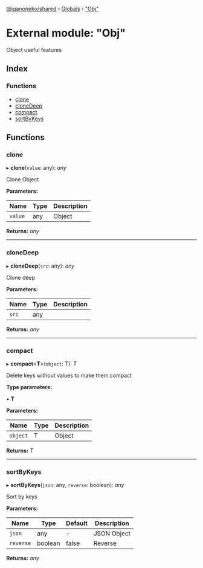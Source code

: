 [@iganoneko/shared](../README.md) › [Globals](../globals.md) › ["Obj"](_obj_.md)

# External module: "Obj"

Object useful features

## Index

### Functions

* [clone](_obj_.md#clone)
* [cloneDeep](_obj_.md#clonedeep)
* [compact](_obj_.md#compact)
* [sortByKeys](_obj_.md#sortbykeys)

## Functions

###  clone

▸ **clone**(`value`: any): *any*

Clone Object

**Parameters:**

Name | Type | Description |
------ | ------ | ------ |
`value` | any | Object  |

**Returns:** *any*

___

###  cloneDeep

▸ **cloneDeep**(`src`: any): *any*

Clone deep

**Parameters:**

Name | Type | Description |
------ | ------ | ------ |
`src` | any |   |

**Returns:** *any*

___

###  compact

▸ **compact**<**T**>(`object`: T): *T*

Delete keys without values to make them compact

**Type parameters:**

▪ **T**

**Parameters:**

Name | Type | Description |
------ | ------ | ------ |
`object` | T | Object  |

**Returns:** *T*

___

###  sortByKeys

▸ **sortByKeys**(`json`: any, `reverse`: boolean): *any*

Sort by keys

**Parameters:**

Name | Type | Default | Description |
------ | ------ | ------ | ------ |
`json` | any | - | JSON Object |
`reverse` | boolean | false | Reverse  |

**Returns:** *any*
